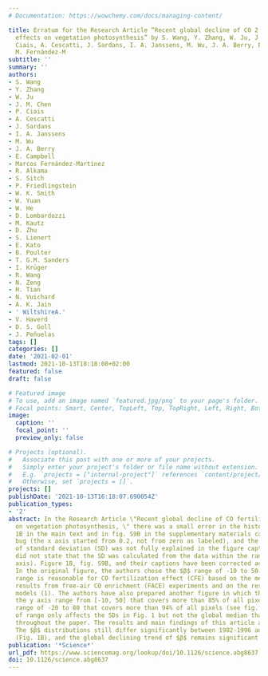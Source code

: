 ```yaml
---
# Documentation: https://wowchemy.com/docs/managing-content/

title: Erratum for the Research Article “Recent global decline of CO 2 fertilization
  effects on vegetation photosynthesis” by S. Wang, Y. Zhang, W. Ju, J. M. Chen, P.
  Ciais, A. Cescatti, J. Sardans, I. A. Janssens, M. Wu, J. A. Berry, E. Campbell,
  M. Fernández-M
subtitle: ''
summary: ''
authors:
- S. Wang
- Y. Zhang
- W. Ju
- J. M. Chen
- P. Ciais
- A. Cescatti
- J. Sardans
- I. A. Janssens
- M. Wu
- J. A. Berry
- E. Campbell
- Marcos Fernández-Martínez
- R. Alkama
- S. Sitch
- P. Friedlingstein
- W. K. Smith
- W. Yuan
- W. He
- D. Lombardozzi
- M. Kautz
- D. Zhu
- S. Lienert
- E. Kato
- B. Poulter
- T. G.M. Sanders
- I. Krüger
- R. Wang
- N. Zeng
- H. Tian
- N. Vuichard
- A. K. Jain
- ' WiltshireA.'
- V. Haverd
- D. S. Goll
- J. Peñuelas
tags: []
categories: []
date: '2021-02-01'
lastmod: 2021-10-13T18:18:08+02:00
featured: false
draft: false

# Featured image
# To use, add an image named `featured.jpg/png` to your page's folder.
# Focal points: Smart, Center, TopLeft, Top, TopRight, Left, Right, BottomLeft, Bottom, BottomRight.
image:
  caption: ''
  focal_point: ''
  preview_only: false

# Projects (optional).
#   Associate this post with one or more of your projects.
#   Simply enter your project's folder or file name without extension.
#   E.g. `projects = ["internal-project"]` references `content/project/deep-learning/index.md`.
#   Otherwise, set `projects = []`.
projects: []
publishDate: '2021-10-13T16:18:07.690054Z'
publication_types:
- '2'
abstract: In the Research Article \"Recent global decline of CO fertilization effects
  on vegetation photosynthesis, \" there was a small error in the histogram in Fig.
  1B in the main text and in fig. S9B in the supplementary materials caused by a data-processing
  bug (the x axis started from 0.2, not from zero as labeled), and the calculation
  of standard deviation (SD) was not fully explained in the figure caption (the caption
  did not state that the SD was calculated from the data within the range of the y
  axis). Figure 1B, fig. S9B, and their captions have been corrected accordingly.
  In the original figure, the authors chose the $β$ range of -10 to 50 because this
  range is reasonable for CO fertilization effect (CFE) based on the meta-analysis
  results from free-air CO enrichment (FACE) experiments and on the results from Earth-system
  models (1). The authors have also prepared another figure in which they have changed
  the y axis range from [-10, 50] that covers more than 85% of all pixels to a wider
  range of -20 to 80 that covers more than 94% of all pixels (see fig. S1). The change
  of range only affects the SDs in Fig. 1 but not the global median that was used
  throughout the paper. The results and main findings of this article are not affected.
  The $β$ distributions still differ significantly between 1982-1996 and 2001- 2015
  (Fig. 1B), and the global declining trend of $β$ remains significant (Fig. 1A).
publication: '*Science*'
url_pdf: https://www.sciencemag.org/lookup/doi/10.1126/science.abg8637
doi: 10.1126/science.abg8637
---
```


